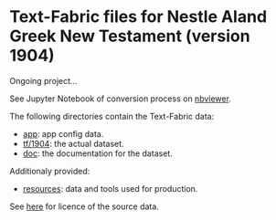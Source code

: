 # Text-Fabric files for Nestle Aland Greek New Testament (version 1904)
Ongoing project...

See Jupyter Notebook of conversion process on [nbviewer](https://nbviewer.org/github/tonyjurg/NA1904/blob/1d314c138e67aa0e9ed8387c4d9cb92687c56b01/resources/converter/CreateTFfromXML.ipynb).

The following directories contain the Text-Fabric data:
 * [app](app#readme): app config data.
 * [tf/1904](tf/1904#readme): the actual dataset.
 * [doc](docs/home.md#readme): the documentation for the dataset.
 
 Additionaly provided:
 * [resources](resources#readme): data and tools used for production.
 
 See [here](resources/sourcedata#readme) for licence of the source data.
